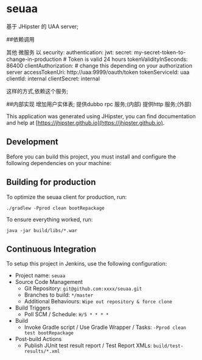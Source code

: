 # seuaa

基于 JHipster 的 UAA server;


##依赖调用

其他 微服务 以
     security:
             authentication:
                 jwt:
                     secret: my-secret-token-to-change-in-production
                     # Token is valid 24 hours
                     tokenValidityInSeconds: 86400
             clientAuthorization:
                 # change this depending on your authorization server
                 accessTokenUri: http://uaa:9999/oauth/token
                 tokenServiceId: uaa
                 clientId: internal
                 clientSecret: internal
                 
这样的方式,依赖这个服务;  
               
##内部实现
增加用户实体表;
提供dubbo rpc 服务;(内部)
提供http 服务;(外部)
               


This application was generated using JHipster, you can find documentation and help at [https://jhipster.github.io](https://jhipster.github.io).

## Development

Before you can build this project, you must install and configure the following dependencies on your machine:


## Building for production

To optimize the seuaa client for production, run:

    ./gradlew -Pprod clean bootRepackage

To ensure everything worked, run:

    java -jar build/libs/*.war

## Continuous Integration

To setup this project in Jenkins, use the following configuration:

* Project name: `seuaa`
* Source Code Management
    * Git Repository: `git@github.com:xxxx/seuaa.git`
    * Branches to build: `*/master`
    * Additional Behaviours: `Wipe out repository & force clone`
* Build Triggers
    * Poll SCM / Schedule: `H/5 * * * *`
* Build
    * Invoke Gradle script / Use Gradle Wrapper / Tasks: `-Pprod clean test bootRepackage`
* Post-build Actions
    * Publish JUnit test result report / Test Report XMLs: `build/test-results/*.xml`

[JHipster]: https://jhipster.github.io/
